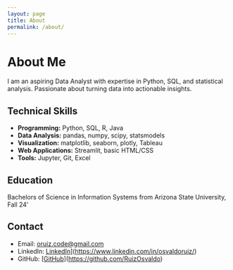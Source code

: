 ```yaml
---
layout: page
title: About
permalink: /about/
---
```


# About Me

I am an aspiring Data Analyst with expertise in Python, SQL, and statistical analysis. Passionate about turning data into actionable insights.

## Technical Skills
- **Programming:** Python, SQL, R, Java
- **Data Analysis:** pandas, numpy, scipy, statsmodels  
- **Visualization:** matplotlib, seaborn, plotly, Tableau
- **Web Applications:** Streamlit, basic HTML/CSS
- **Tools:** Jupyter, Git, Excel

## Education
Bachelors of Science in Information Systems from Arizona State University, Fall 24'

## Contact
- Email: oruiz.code@gmail.com
- LinkedIn: [LinkedIn](linkedin-url)](https://www.linkedin.com/in/osvaldoruiz/)
- GitHub: [[GitHub](github-url)](https://github.com/RuizOsvaldo)
